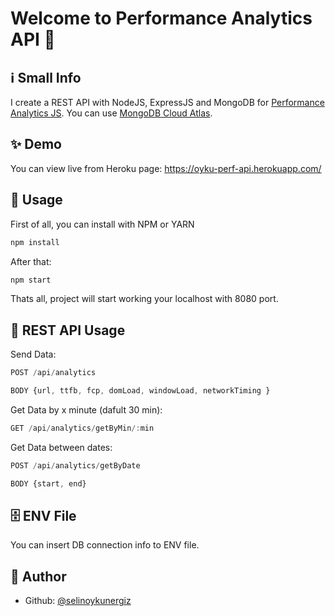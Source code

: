 # Welcome to Performance Analytics API 👋

## ℹ️ Small Info

I create a REST API with NodeJS, ExpressJS and MongoDB for [Performance Analytics JS](https://github.com/selinoykunergiz/perf-js). You can use [MongoDB Cloud Atlas](https://www.mongodb.com/cloud/atlas).

## ✨ Demo

You can view live from Heroku page: https://oyku-perf-api.herokuapp.com/

## 🚀 Usage

First of all, you can install with NPM or YARN

```js
npm install
```

After that:

```js
npm start
```

Thats all, project will start working your localhost with 8080 port.

## 🚀 REST API Usage

Send Data:
```js
POST /api/analytics
```

```js
BODY {url, ttfb, fcp, domLoad, windowLoad, networkTiming }
```

Get Data by x minute (dafult 30 min):
```js
GET /api/analytics/getByMin/:min
```

Get Data between dates:
```js
POST /api/analytics/getByDate
```

```js
BODY {start, end}
```

## 🗄️ ENV File

You can insert DB connection info to ENV file.

## 👧 Author

- Github: [@selinoykunergiz](https://github.com/selinoykunergiz)

